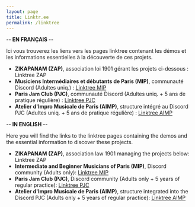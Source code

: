 ```yaml
---
layout: page
title: Linktr.ee 
permalink: /linktree
---
```

<div>
<strong>-- EN FRANÇAIS --</strong>
<p>
Ici vous trouverez les liens vers les pages linktree contenant les démos et les informations essentielles à la découverte de ces projets.
<ul>
<li><strong>ZIKAPANAM (ZAP)</strong>, association loi 1901 gérant les projets ci-dessous : <a href)="https://linktr.ee/zikapanam">Linktree ZAP</a></li>
<li><strong>Musiciens Intermédiaires et débutants de Paris (MIP)</strong>, communauté Discord (Adultes uniq.) : <a href="https://linktr.ee/Musiciens.Interdebs.Parisiens">Linktree MIP</a></li>
<li><strong>Paris Jam Club (PJC)</strong>, communauté Discord (Adultes uniq. + 5 ans de pratique régulière) : <a href="https://linktr.ee/JamsMusicales">Linktree PJC</a></li>
<li><strong>Atelier d'Impro Musicale de Paris (AIMP)</strong>, structure intégré au Discord PJC (Adultes uniq. + 5 ans de pratique régulière) : <a href="https://linktr.ee/AtelierImproMusicaleParis">Linktree AIMP</a></li>
</ul>
</p>
</div>
<div class="english">
<strong>-- IN ENGLISH --</strong>
<p>
Here you will find the links to the linktree pages containing the demos and the essential information to discover these projects.
</p>
<ul>
<li><strong>ZIKAPANAM (ZAP)</strong>, association law 1901 managing the projects below: <a href)="https://linktr.ee/zikapanam">Linktree ZAP</a></ li>
<li><strong>Intermediate and Beginner Musicians of Paris (MIP)</strong>, Discord community (Adults only): <a href="https://linktr.ee/Musiciens.Interdebs.Parisiens">Linktree MIP </a></li>
<li><strong>Paris Jam Club (PJC)</strong>, Discord community (Adults only + 5 years of regular practice): <a href="https://linktr.ee/JamsMusicales">Linktree PJC</a></li>
<li><strong>Atelier d'Impro Musicale de Paris (AIMP)</strong>, structure integrated into the Discord PJC (Adults only + 5 years of regular practice): <a href="https://linktr.ee/AtelierImproMusicaleParis">Linktree AIMP</a></li>
</ul>
</div>

